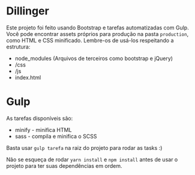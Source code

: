 # Dillinger
Este projeto foi feito usando Bootstrap e tarefas automatizadas com Gulp.
Você pode encontrar assets próprios para produção na pasta `production`, como HTML e CSS minificado. Lembre-os de usá-los respeitando a estrutura: 

- node_modules (Arquivos de terceiros como bootstrap e jQuery)
- /css
- /js
- index.html

# Gulp

As tarefas disponíveis são: 
- minify - minifica HTML
- sass - compila e minifica o SCSS

Basta usar `gulp tarefa` na raiz do projeto para rodar as tasks :)

Não se esqueça de rodar `yarn install` e `npm install` antes de usar o projeto para ter suas dependências em ordem.
